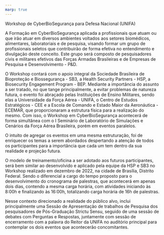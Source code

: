 ```yaml
---
marp: true
---
```

Workshop de CyberBioSegurança para Defesa Nacional (UNIFA)
<br>
<p>A Formação em CyberBioSegurança aplicada a profissionais que atuam ou que irão atuar em diversos ambientes voltados aos setores biomédicos, alimentares, laboratoriais e de pesquisa, visando formar um grupo de profissionais seletos que contribuirão de forma efetiva no entendimento e divulgação deste conceito. Este grupo será composto de pesquisadores civis e militares efetivos das Forças Armadas Brasileiras e de Empresas de Pesquisa e Desenvolvimento - P&D.</p>
<p>O Workshop contará com o apoio integral da Sociedade Brasileira de Bioproteção e Biossegurança - SB3, a Health Security Partners - HSP, a Biosecurity Engagement Program - BEP. Mediante a importância do assunto a ser tratado, no que tange principalmente, a evitar problemas de natureza futura, o evento foi abraçado pelas Instituições de Ensino Militares, sendo elas a Universidade da Força Aérea - UNIFA, o Centro de Estudos Estratégicos - CEE e a Escola de Comando e Estado Maior da Aeronáutica - ECEMAR, que proporcionaram a estrutura física para a realização do mesmo. Com isso, o Workshop em CyberBioSegurança acontecerá de forma simultânea com o I Seminário de Laboratório de Simulações e Cenários da Força Aérea Brasileira, porém em eventos paralelos.</p> 
<p>O intuito de agregar os eventos em uma mesma estruturação, foi de enriquecer os temas a serem abordados despertando a atenção de todos os participantes para a importância que cada um tem dentro da sua realidade e projeção futura.</p>   
<p>O modelo de treinamento/oficina a ser adotado aos futuros participantes, será bem similar ao desenvolvido e aplicado pela equipe da HSP e SB3 no Workshop realizado em dezembro de 2022, na cidade de Brasília, Distrito Federal.  Sendo o diferencial a cargo do tempo proposto para o desenvolvimento do cronograma de palestras, que acontecerá em apenas dois dias, contendo a mesma carga horária, com atividades iniciando às 8:00h e finalizando às 16:00h, totalizando carga horária de 16h de palestras.</p> 
<p>Nesse contexto direcionado a realidade do público alvo, inclui principalmente uma Sessão de Apresentação de trabalhos de Pesquisa dos pesquisadores de Pós-Graduação Strictu Sensu, seguido de uma sessão de debates com Perguntas e Respostas, juntamente com sessão de encerramento com a palavra do Reitor da UNIFA no auditório principal para contemplar os dois eventos que acontecerão concomitantes.</p>
